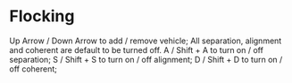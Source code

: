 # Flocking
Up Arrow / Down Arrow to add / remove vehicle;
All separation, alignment and coherent are default to be turned off.
A / Shift + A to turn on / off separation;
S / Shift + S to turn on / off alignment;
D / Shift + D to turn on / off coherent;
